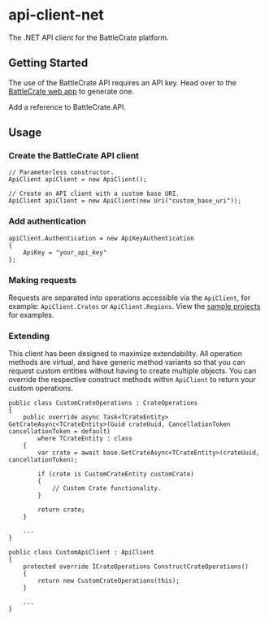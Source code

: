 # api-client-net

The .NET API client for the BattleCrate platform.

## Getting Started

The use of the BattleCrate API requires an API key. Head over to the [BattleCrate web app](https://app.battlecrate.io/) to generate one.

Add a reference to BattleCrate.API.

## Usage

### Create the BattleCrate API client

```
// Parameterless constructor.
ApiClient apiClient = new ApiClient();

// Create an API client with a custom base URI.
ApiClient apiClient = new ApiClient(new Uri("custom_base_uri"));
```

### Add authentication

```
apiClient.Authentication = new ApiKeyAuthentication
{
    ApiKey = "your_api_key"
};
```

### Making requests

Requests are separated into operations accessible via the `ApiClient`, for example: `ApiClient.Crates` or `ApiClient.Regions`. View the [sample projects](https://github.com/battlecrate/api-client-net/tree/master/examples) for examples.

### Extending

This client has been designed to maximize extendability. All operation methods are virtual, and have generic method variants so that you can request custom entities without having to create multiple objects. You can override the respective construct methods within `ApiClient` to return your custom operations.

```
public class CustomCrateOperations : CrateOperations
{
    public override async Task<TCrateEntity> GetCrateAsync<TCrateEntity>(Guid crateUuid, CancellationToken cancellationToken = default)
        where TCrateEntity : class
    {
        var crate = await base.GetCrateAsync<TCrateEntity>(crateUuid, cancellationToken);
        
        if (crate is CustomCrateEntity customCrate)
        {
            // Custom Crate functionality.
        }
        
        return crate;
    }
    
    ...
}

public class CustomApiClient : ApiClient
{
    protected override ICrateOperations ConstructCrateOperations()
    {
        return new CustomCrateOperations(this);
    }
    
    ...
}
```
